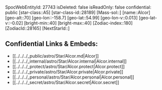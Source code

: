 ﻿---
location: [54.99,158.7,70]
type: Star
tags:
- astro/Star

---
SpocWebEntityId: 27743
isDeleted: false
isReadOnly: false
confidential: public
[star-class::A5]
[star-class-id::28189]
[Mass-sol::]
[name::Alcor]
[geo-alt::70]
[geo-lon::-158.7]
[geo-lat::54.99]
[geo-lon-v::0.013]
[geo-lat-v::-0.02]
[bright-min::40]
[bright-max::40]
[Zodiac-index::180]
[ZodiacId::28165]
[NextStarId::]



## Confidential Links & Embeds: 
- [[../../../_public/astro/Star/Alcor.md|Alcor]] 
- [[../../../_internal/astro/Star/Alcor.internal|Alcor.internal]] 
- [[../../../_protect/astro/Star/Alcor.protect|Alcor.protect]] 
- [[../../../_private/astro/Star/Alcor.private|Alcor.private]] 
- [[../../../_personal/astro/Star/Alcor.personal|Alcor.personal]] 
- [[../../../_secret/astro/Star/Alcor.secret|Alcor.secret]]

